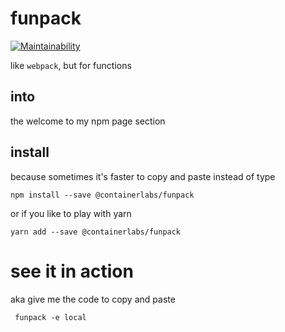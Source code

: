 # funpack

[![Maintainability](https://api.codeclimate.com/v1/badges/d0daac35b65f49c51068/maintainability)](https://codeclimate.com/github/container-labs/funpack/maintainability)

like `webpack`, but for functions


## into

the welcome to my npm page section

## install

because sometimes it's faster to copy and paste instead of type

```
npm install --save @containerlabs/funpack
```

or if you like to play with yarn

```
yarn add --save @containerlabs/funpack
```

# see it in action

aka give me the code to copy and paste

```
 funpack -e local
```
